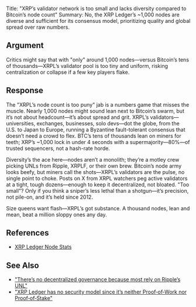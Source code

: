 Title: "XRP’s validator network is too small and lacks diversity compared to Bitcoin’s node count"
Summary: No, the XRP Ledger’s ~1,000 nodes are diverse and sufficient for its consensus model, prioritizing quality and global spread over raw numbers.

## Argument
Critics might say that with "only" around 1,000 nodes—versus Bitcoin’s tens of thousands—XRPL’s validator pool is too tiny and uniform, risking centralization or collapse if a few key players flake.

## Response
The "XRPL’s node count is too puny" jab is a numbers game that misses the muscle. Nearly 1,000 nodes might sound lean next to Bitcoin’s swarm, but it’s not about headcount—it’s about spread and grit. XRPL’s validators—universities, exchanges, businesses, solo devs—dot the globe, from the U.S. to Japan to Europe, running a Byzantine fault-tolerant consensus that doesn’t need a crowd to flex. BTC’s tens of thousands lean on miners for teeth; XRP’s ~1,000 lock in under 4 seconds with a supermajority—80%—of trusted sequencers, not a hash-rate horde.

Diversity’s the ace here—nodes aren’t a monolith; they’re a motley crew picking UNLs from Ripple, XRPLF, or their own brew. Bitcoin’s node army looks beefy, but miners call the shots—XRPL’s validators are the pulse, no single point to choke. Posts on X from XRPL watchers peg active validators at a tight, tough dozens—enough to keep it decentralized, not bloated. "Too small"? Only if you think a sniper’s less lethal than a shotgun—it’s precision, not pile-on, and it’s held since 2012.

Size queens want flash—XRPL’s got substance. A thousand nodes, lean and mean, beat a million sloppy ones any day.

## References
- [XRP Ledger Node Stats](https://xrpscan.com/validators)

## See Also
- ["There’s no decentralized governance because most rely on Ripple’s UNL"](theres-no-decentralized-governance-because-most-rely-on-ripples-unl.html)
- ["XRP Ledger has no security model since it’s neither Proof‑of‑Work nor Proof‑of‑Stake"](xrp-ledger-has-no-security-model-since-its-neither-proof-of-work-nor-proof-of-stake.html)